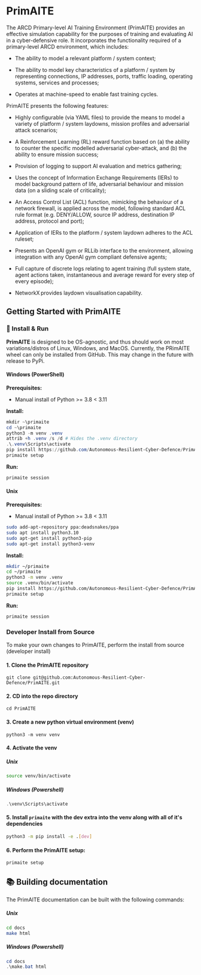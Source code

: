 # PrimAITE

The ARCD Primary-level AI Training Environment (PrimAITE) provides an effective simulation capability for the purposes of training and evaluating AI in a cyber-defensive role. It incorporates the functionality required of a primary-level ARCD environment, which includes: 

- The ability to model a relevant platform / system context; 

- The ability to model key characteristics of a platform / system by representing connections, IP addresses, ports, traffic loading, operating systems, services and processes; 

- Operates at machine-speed to enable fast training cycles.

PrimAITE presents the following features: 

- Highly configurable (via YAML files) to provide the means to model a variety of platform / system laydowns, mission profiles and adversarial attack scenarios; 

- A Reinforcement Learning (RL) reward function based on (a) the ability to counter the specific modelled adversarial cyber-attack, and (b) the ability to ensure mission success; 

- Provision of logging to support AI evaluation and metrics gathering; 

- Uses the concept of Information Exchange Requirements (IERs) to model background pattern of life, adversarial behaviour and mission data (on a sliding scale of criticality); 

- An Access Control List (ACL) function, mimicking the behaviour of a network firewall, is applied across the model, following standard ACL rule format (e.g. DENY/ALLOW, source IP address, destination IP address, protocol and port);  

- Application of IERs to the platform / system laydown adheres to the ACL ruleset; 

- Presents an OpenAI gym or RLLib interface to the environment, allowing integration with any OpenAI gym compliant defensive agents;  

- Full capture of discrete logs relating to agent training (full system state, agent actions taken, instantaneous and average reward for every step of every episode)​; 

- NetworkX provides laydown visualisation capability.  

## Getting Started with PrimAITE

### 💫 Install & Run
**PrimAITE** is designed to be OS-agnostic, and thus should work on most variations/distros of Linux, Windows, and MacOS.
Currently, the PRimAITE wheel can only be installed from GitHub. This may change in the future with release to PyPi.

#### Windows (PowerShell)

**Prerequisites:**
* Manual install of Python >= 3.8 < 3.11

**Install:**

``` powershell
mkdir ~\primaite
cd ~\primaite
python3 -m venv .venv
attrib +h .venv /s /d # Hides the .venv directory
.\.venv\Scripts\activate
pip install https://github.com/Autonomous-Resilient-Cyber-Defence/PrimAITE/releases/download/v2.0.0/primaite-2.0.0-py3-none-any.whl
primaite setup
```

**Run:**

``` bash
primaite session
```

#### Unix

**Prerequisites:**
* Manual install of Python >= 3.8 < 3.11

``` bash
sudo add-apt-repository ppa:deadsnakes/ppa
sudo apt install python3.10
sudo apt-get install python3-pip
sudo apt-get install python3-venv
```
**Install:**

``` bash
mkdir ~/primaite
cd ~/primaite
python3 -m venv .venv
source .venv/bin/activate
pip install https://github.com/Autonomous-Resilient-Cyber-Defence/PrimAITE/releases/download/v2.0.0/primaite-2.0.0-py3-none-any.whl
primaite setup
```

**Run:**

``` bash
primaite session
```


### Developer Install from Source
To make your own changes to PrimAITE, perform the install from source (developer install)

#### 1. Clone the PrimAITE repository
``` unix
git clone git@github.com:Autonomous-Resilient-Cyber-Defence/PrimAITE.git
```

#### 2. CD into the repo directory
``` unix
cd PrimAITE
```
#### 3. Create a new python virtual environment (venv)

```unix
python3 -m venv venv
```

#### 4. Activate the venv

##### Unix
```bash
source venv/bin/activate
```

##### Windows (Powershell)
```powershell
.\venv\Scripts\activate
```

#### 5. Install `primaite` with the dev extra into the venv along with all of it's dependencies

```bash
python3 -m pip install -e .[dev]
```

#### 6. Perform the PrimAITE setup:

```bash
primaite setup
```

## 📚 Building documentation
The PrimAITE documentation can be built with the following commands:

##### Unix
```bash
cd docs
make html
```

##### Windows (Powershell)
```powershell
cd docs
.\make.bat html
```
